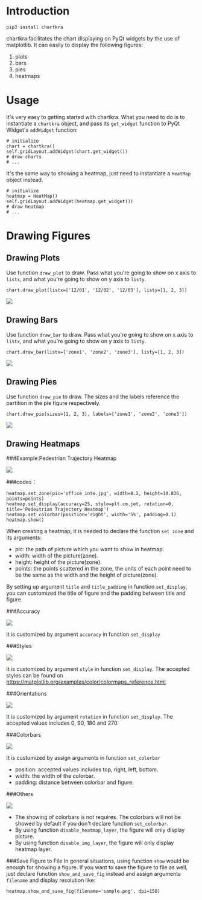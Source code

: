 # Introduction

    pip3 install chartkra
    
chartkra facilitates the chart displaying on PyQt widgets by the use of matplotlib. It can easily to display the following figures:

1. plots
2. bars
3. pies
4. heatmaps

# Usage

It's very easy to getting started with chartkra. What you need to do is to instantiate a `chartkra` object, and pass its `get_widget` function to PyQt Widget's `addWidget` function:

    # initialize
    chart = chartkra()
    self.gridLayout.addWidget(chart.get_widget())
    # draw charts
    # ...

It's the same way to showing a heatmap, just need to instantiate  a `HeatMap` object instead.

    # initialize
    heatmap = HeatMap()
    self.gridLayout.addWidget(heatmap.get_widget())
    # draw heatmap
    # ...


# Drawing Figures
## Drawing Plots

Use function `draw_plot` to draw. Pass what you're going to show on x axis to `listx`, and what you're going to show on y axis to `listy`.

    chart.draw_plot(listx=['12/01', '12/02', '12/03'], listy=[1, 2, 3])
![](https://d2mxuefqeaa7sj.cloudfront.net/s_82697D89B2767AD0FD740BDF7DC3C2E953BC1C71AA09B2F6E6AD02DD94183EED_1513569828224_plot.png)

## Drawing Bars

Use function `draw_bar` to draw. Pass what you're going to show on x axis to `listx`, and what you're going to show on y axis to `listy`.

    chart.draw_bar(listx=['zone1', 'zone2', 'zone3'], listy=[1, 2, 3])
![](https://d2mxuefqeaa7sj.cloudfront.net/s_82697D89B2767AD0FD740BDF7DC3C2E953BC1C71AA09B2F6E6AD02DD94183EED_1513569861075_bar.png)

## Drawing Pies

Use function `draw_pie` to draw. The sizes and the labels reference the partition in the pie figure respectively.

    chart.draw_pie(sizes=[1, 2, 3], labels=['zone1', 'zone2', 'zone3'])
![](https://d2mxuefqeaa7sj.cloudfront.net/s_82697D89B2767AD0FD740BDF7DC3C2E953BC1C71AA09B2F6E6AD02DD94183EED_1513569878247_pie.png)

## Drawing Heatmaps

###Example:Pedestrian Trajectory Heatmap

![](https://d2mxuefqeaa7sj.cloudfront.net/s_82697D89B2767AD0FD740BDF7DC3C2E953BC1C71AA09B2F6E6AD02DD94183EED_1513570063080_demo.png)


###codes：

    heatmap.set_zone(pic='office_inte.jpg', width=8.2, height=10.836, points=points)
    heatmap.set_display(accuracy=25, style=plt.cm.jet, rotation=0, title='Pedestrian Trajectory Heatmap')
    heatmap.set_colorbar(position='right', width='5%', padding=0.1)
    heatmap.show()
    
When creating a heatmap, it is needed to declare the function `set_zone` and its arguments: 

- pic: the path of picture which you want to show in heatmap.
- width: width of the picture(zone).
- height: height of the picture(zone).
- points: the points scattered in the zone, the units of each point need to be the same as the width and the height of picture(zone).

By setting up argument `title` and `title_padding` in function `set_display`, you can customized the title of figure and the padding between title and figure.

###Accuracy

![](https://d2mxuefqeaa7sj.cloudfront.net/s_82697D89B2767AD0FD740BDF7DC3C2E953BC1C71AA09B2F6E6AD02DD94183EED_1513571561142_hm_acc-01.png)


It is customized by argument `accuracy` in function `set_display`

###Styles

![](https://d2mxuefqeaa7sj.cloudfront.net/s_82697D89B2767AD0FD740BDF7DC3C2E953BC1C71AA09B2F6E6AD02DD94183EED_1513570926332_hm_styles.png)


It is customized by argument `style` in function `set_display`. The accepted styles can be found on https://matplotlib.org/examples/color/colormaps_reference.html

###Orientations

![](https://d2mxuefqeaa7sj.cloudfront.net/s_82697D89B2767AD0FD740BDF7DC3C2E953BC1C71AA09B2F6E6AD02DD94183EED_1513571466433_hm_rot-01.png)


It is customized by argument `rotation` in function `set_display`. The accepted values includes 0, 90, 180 and 270.

###Colorbars

![](https://d2mxuefqeaa7sj.cloudfront.net/s_82697D89B2767AD0FD740BDF7DC3C2E953BC1C71AA09B2F6E6AD02DD94183EED_1513571763704_hm_colorb-01.png)

It is customized by assign arguments in function `set_colorbar`

- position: accepted values includes top, right, left, bottom.
- width: the width of the colorbar.
- padding: distance between colorbar and figure.

###Others

![](https://d2mxuefqeaa7sj.cloudfront.net/s_82697D89B2767AD0FD740BDF7DC3C2E953BC1C71AA09B2F6E6AD02DD94183EED_1513571814004_hm_display-01.png)

- The showing of colorbars is not requires. The colorbars will not be showed by default if you don't declare function `set_colorbar`.
- By using function `disable_heatmap_layer`, the figure will only display picture.
- By using function `disable_img_layer`, the figure will only display heatmap layer.

###Save Figure to File
In general situations, using function `show` would be enough for showing a figure. If you want to save the figure to file as well, just declare function `show_and_save_fig` instead and assign arguments `filename` and display resolution like: 

    heatmap.show_and_save_fig(filename='sample.png', dpi=150)

